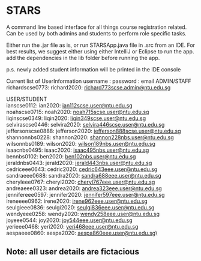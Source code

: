 # STARS

A command line based interface for all things course registration related. Can be used by both admins and students to perform role specific tasks.


Either run the .jar file as is, or run STARSApp.java file in .src from an IDE. 
For best results, we suggest either using either IntelliJ or Eclipse to run the app.
add the dependencies in the lib folder before running the app.

p.s. newly added student information will be printed in the IDE console

Current list of UserInformation
username : password : email
ADMIN/STAFF\
richardscse0773: richard2020: richard773scse.admin@ntu.edu.sg

USER/STUDENT\
ianscse0112: ian2020: ian112scse.user@ntu.edu.sg\
noahscse0715: noah2020: noah715scse.user@ntu.edu.sg\
liqinscse0349: liqin2020: liqin349scse.user@ntu.edu.sg\
selvirascse0446: selvira2020: selvira446scse.user@ntu.edu.sg\
jeffersonscse0888: jefferson2020: jefferson888scse.user@ntu.edu.sg\
shannonnbs0228: shannon2020: shannon228nbs.user@ntu.edu.sg\
wilsonnbs0189: wilson2020: wilson189nbs.user@ntu.edu.sg\
isaacnbs0495: isaac2020: isaac495nbs.user@ntu.edu.sg\
bennbs0102: ben2020: ben102nbs.user@ntu.edu.sg\
jeraldnbs0443: jerald2020: jerald443nbs.user@ntu.edu.sg\
cedriceee0643: cedric2020: cedric643eee.user@ntu.edu.sg\
sandraeee0688: sandra2020: sandra688eee.user@ntu.edu.sg\
cheryleee0767: cheryl2020: cheryl767eee.user@ntu.edu.sg\
andreaeee0323: andrea2020: andrea323eee.user@ntu.edu.sg\
jennifereee0597: jennifer2020: jennifer597eee.user@ntu.edu.sg\
ireneeee0962: irene2020: irene962eee.user@ntu.edu.sg\
seulgieee0836: seulgi2020: seulgi836eee.user@ntu.edu.sg\
wendyeee0258: wendy2020: wendy258eee.user@ntu.edu.sg\
joyeee0544: joy2020: joy544eee.user@ntu.edu.sg\
yerieee0468: yeri2020: yeri468eee.user@ntu.edu.sg\
aespaeee0860: aespa2020: aespa860eee.user@ntu.edu.sg\

## Note: all user details are fictacious 

